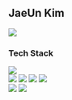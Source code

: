 JaeUn Kim
---------
<img src="https://img.shields.io/github/followers/jaeeeun93?style=social">

### Tech Stack
<img src="https://img.shields.io/badge/Git-f05032?style=flat-square&logo=Git&logoColor=white"/></a><br>
<img src="https://img.shields.io/badge/HTML5-e34f26?style=flat-square&logo=HTML5&logoColor=white"/></a>
<img src="https://img.shields.io/badge/CSS3-1572b6?style=flat-square&logo=CSS3&logoColor=white"/></a>
<img src="https://img.shields.io/badge/Spring-6db33f?style=flat-square&logo=Spring&logoColor=white"/></a>
<img src="https://img.shields.io/badge/JavaScript-f7df1e?style=flat-square&logo=JavaScript&logoColor=white"/></a><br>
<img src="https://img.shields.io/badge/Java-007396?style=flat-square&logo=Java&logoColor=white"/></a>
<img src="https://img.shields.io/badge/MySQL-4479a1?style=flat-square&logo=MySQL&logoColor=white"/></a><br>

